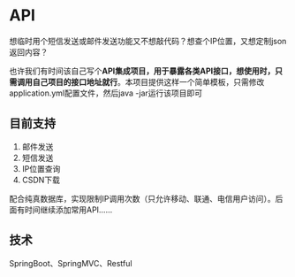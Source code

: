 # API
想临时用个短信发送或邮件发送功能又不想敲代码？想查个IP位置，又想定制json返回内容？

也许我们有时间该自己写个**API集成项目，用于暴露各类API接口，想使用时，只需调用自己项目的接口地址就行**。本项目提供这样一个简单模板，只需修改application.yml配置文件，然后java -jar运行该项目即可

## 目前支持
1. 邮件发送
2. 短信发送
3. IP位置查询
4. CSDN下载

配合纯真数据库，实现限制IP调用次数（只允许移动、联通、电信用户访问）。后面有时间继续添加常用API……

## 技术
SpringBoot、SpringMVC、Restful
